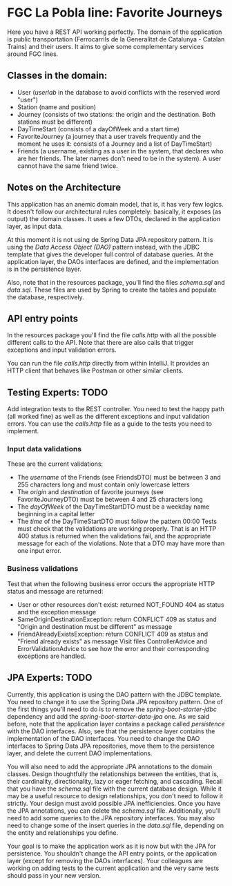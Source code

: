 # FGC La Pobla line: Favorite Journeys
Here you have a REST API working perfectly.
The domain of the application is public transportation (Ferrocarrils de la Generalitat de Catalunya - Catalan Trains) and their users.
It aims to give some complementary services around FGC lines.

## Classes in the domain:
* User (*userlab* in the database to avoid conflicts with the reserved word "user")
* Station (name and position)
* Journey (consists of two stations: the origin and the destination. Both stations must be different)
* DayTimeStart (consists of a dayOfWeek and a start time)
* FavoriteJourney (a journey that a user travels frequently and the moment he uses it: consists of a Journey and a list of DayTimeStart)
* Friends (a username, existing as a user in the system, that declares who are her friends. The later names don't need to be in the system).
  A user cannot have the same friend twice.

## Notes on the Architecture
This application has an anemic domain model, that is, it has very few logics. It doesn't follow our architectural rules
completely: basically, it exposes (as output) the domain classes. It uses a few DTOs, declared in the application layer, as input data.

At this moment it is not using de Spring Data JPA repository pattern. It is using the *Data Access Object (DAO)* pattern instead, with the JDBC template that
gives the developer full control of database queries. At the application layer, the DAOs interfaces are defined, and the implementation is in the
persistence layer.

Also, note that in the resources package, you'll find the files *schema.sql* and *data.sql*. These files are used by Spring to create the tables and
populate the database, respectively.

## API entry points
In the resources package you'll find the file *calls.http* with all the possible different calls to the API. Note that there are also
calls that trigger exceptions and input validation errors.

You can run the file *calls.http* directly from within IntelliJ. It provides an HTTP client that behaves like Postman or other similar clients.

## Testing Experts: TODO
Add integration tests to the REST controller. You need to test the happy path (all worked fine) as well as the different exceptions and input validation errors.
You can use the *calls.http* file as a guide to the tests you need to implement.

### Input data validations
These are the current validations:
* The *username* of the Friends (see FriendsDTO) must be between 3 and 255 characters long and must contain only lowercase letters
* The *origin* and *destination* of favorite journeys (see FavoriteJourneyDTO) must be between 4 and 25 characters long
* The *dayOfWeek* of the DayTimeStartDTO must be a weekday name beginning in a capital letter
* The *time* of the DayTimeStartDTO must follow the pattern 00:00
  Tests must check that the validations are working properly. That is an HTTP 400 status is returned when the validations fail, and the appropriate message
  for each of the violations. Note that a DTO may have more than one input error.

### Business validations
Test that when the following business error occurs the appropriate HTTP status and message are returned:
* User or other resources don't exist: returned  NOT_FOUND 404 as status and the exception message
* SameOriginDestinationException: return CONFLICT 409 as status and "Origin and destination must be different" as message
* FriendAlreadyExistsException: return CONFLICT 409 as status and "Friend already exists" as message
  Visit files ControllerAdvice and ErrorValidationAdvice to see how the error and their corresponding exceptions are handled.

## JPA Experts: TODO
Currently, this application is using the DAO pattern with the JDBC template. You need to change it to use the Spring Data JPA repository pattern.
One of the first things you'll need to do is to remove the *spring-boot-starter-jdbc* dependency and add the *spring-boot-starter-data-jpa* one.
As we said before, note
that the application layer contains a package called *persistence* with the DAO interfaces. Also, see that the persistence layer contains the implementation
of the DAO interfaces. You need to change the DAO interfaces to Spring Data JPA repositories, move them to the persistence layer, and delete the
current DAO implementations.

You will also need to add the appropriate JPA annotations to the domain classes. Design thoughtfully the relationships between the entities, that is,
their cardinality, directionality, lazy or eager fetching, and cascading. Recall that you have the *schema.sql* file with the current database design. While
it may be a useful resource to design relationships, you don't need to follow it strictly. Your design must avoid possible JPA inefficiencies.
Once you have the JPA annotations, you can delete the *schema.sql* file. Additionally, you'll need to add some queries to the JPA repository interfaces.
You may also need to change some of the insert queries in the *data.sql* file, depending on the entity and relationships you define.

Your goal is to make the application work as it is now but with the JPA for persistence.
You shouldn't change the API entry points, or the application layer (except for removing the DAOs interfaces). Your colleagues are working on adding tests
to the current application and the very same tests should pass in your new version.



